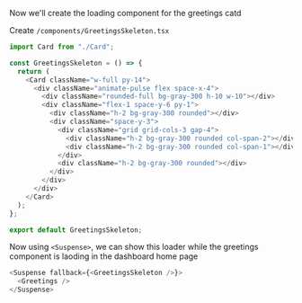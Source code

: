 Now we'll create the loading component for the greetings catd

Create `/components/GreetingsSkeleton.tsx`

```ts
import Card from "./Card";

const GreetingsSkeleton = () => {
  return (
    <Card className="w-full py-14">
      <div className="animate-pulse flex space-x-4">
        <div className="rounded-full bg-gray-300 h-10 w-10"></div>
        <div className="flex-1 space-y-6 py-1">
          <div className="h-2 bg-gray-300 rounded"></div>
          <div className="space-y-3">
            <div className="grid grid-cols-3 gap-4">
              <div className="h-2 bg-gray-300 rounded col-span-2"></div>
              <div className="h-2 bg-gray-300 rounded col-span-1"></div>
            </div>
            <div className="h-2 bg-gray-300 rounded"></div>
          </div>
        </div>
      </div>
    </Card>
  );
};

export default GreetingsSkeleton;
```

Now using `<Suspense>`, we can show this loader while the greetings component is laoding in the dashboard home page

```ts
<Suspense fallback={<GreetingsSkeleton />}>
  <Greetings />
</Suspense>
```
